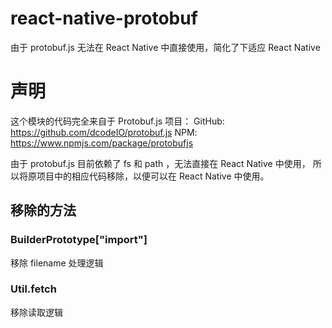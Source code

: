 # react-native-protobuf

由于 protobuf.js 无法在 React Native 中直接使用，简化了下适应 React Native

# 声明

这个模块的代码完全来自于 Protobuf.js 项目：
GitHub: https://github.com/dcodeIO/protobuf.js
NPM: https://www.npmjs.com/package/protobufjs

由于 protobuf.js 目前依赖了 fs 和 path ，无法直接在 React Native 中使用，
所以将原项目中的相应代码移除，以便可以在 React Native 中使用。

## 移除的方法

### BuilderPrototype["import"]
移除 filename 处理逻辑

### Util.fetch
移除读取逻辑